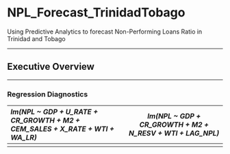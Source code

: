 # NPL_Forecast_TrinidadTobago
Using Predictive Analytics to forecast Non-Performing Loans Ratio in Trinidad and Tobago

----------------------------------------------------------------------------------------
## Executive Overview








---------------------------------------------------------------------------------------

### Regression Diagnostics ###

|_lm(NPL ~ GDP + U_RATE + CR_GROWTH + M2 + CEM_SALES + X_RATE + WTI + WA_LR)_ | _lm(NPL ~ GDP + CR_GROWTH + M2 + N_RESV + WTI + LAG_NPL)_            |
| :-------------------------------------------------------------------------- | :-------------------------------------------------------------------:|
| ![]()                                                                       | ![]()                                                                |



